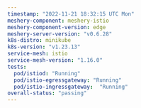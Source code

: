 ```yaml
---
timestamp: "2022-11-21 18:32:15 UTC Mon"
meshery-component: meshery-istio
meshery-component-version: edge
meshery-server-version: "v0.6.28"
k8s-distro: minikube
k8s-version: "v1.23.13"
service-mesh: istio
service-mesh-version: "1.16.0"
tests:
  pod/istiod: "Running"
  pod/istio-egressgateway: "Running"
  pod/istio-ingressgateway:  "Running"
overall-status: "passing"
---
```

